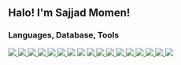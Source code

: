 
## Halo! I'm Sajjad Momen!

<h3>Languages, Database, Tools</h3>
<p>
  <a href="https://www.python.org">
    <img src="https://skillicons.dev/icons?i=python" />
  </a>
  <a href="https://go.dev">
    <img src="https://skillicons.dev/icons?i=go" />
  </a>
  <a href="https://isocpp.org">
    <img src="https://skillicons.dev/icons?i=cpp" />
  </a>
  <a href="#">
    <img src="https://skillicons.dev/icons?i=c" />
  </a>
  <a href="https://cmake.org">
    <img src="https://skillicons.dev/icons?i=cmake" />
  </a>
  <a href="https://developer.android.com">
    <img src="https://skillicons.dev/icons?i=androidstudio" />
  </a>
  <img src="https://skillicons.dev/icons?i=html" />
  <img src="https://skillicons.dev/icons?i=css" />
  <a href="https://gradle.org">
    <img src="https://skillicons.dev/icons?i=gradle" />
  </a>
  <a href="https://www.php.net">
    <img src="https://skillicons.dev/icons?i=php" />
  </a>
  <a href="https://redis.io">
    <img src="https://skillicons.dev/icons?i=redis" />
  </a>
  <a href="https://www.mongodb.com">
    <img src="https://skillicons.dev/icons?i=mongodb" />
  </a>
  <a href="https://nodejs.org">
    <img src="https://skillicons.dev/icons?i=nodejs" />
  </a>
  <a href="https://www.typescriptlang.org">
    <img src="https://skillicons.dev/icons?i=ts" />
  </a>
  <a href="https://www.javascript.com">
    <img src="https://skillicons.dev/icons?i=js" />
  </a>
  <a href="https://www.arduino.cc">
    <img src="https://skillicons.dev/icons?i=arduino" />
  </a>
  <a href="https://www.docker.com">
    <img src="https://skillicons.dev/icons?i=docker" />
  </a>
</p>
